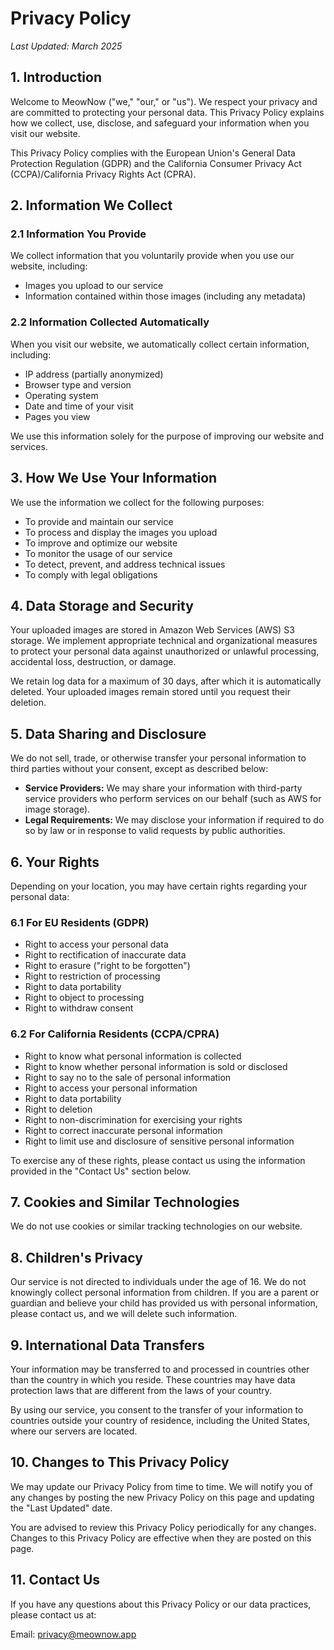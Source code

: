 # Privacy Policy

*Last Updated: March 2025*

## 1. Introduction

Welcome to MeowNow ("we," "our," or "us"). We respect your privacy and are committed to protecting your personal data. This Privacy Policy explains how we collect, use, disclose, and safeguard your information when you visit our website.

This Privacy Policy complies with the European Union's General Data Protection Regulation (GDPR) and the California Consumer Privacy Act (CCPA)/California Privacy Rights Act (CPRA).

## 2. Information We Collect

### 2.1 Information You Provide

We collect information that you voluntarily provide when you use our website, including:

- Images you upload to our service
- Information contained within those images (including any metadata)

### 2.2 Information Collected Automatically

When you visit our website, we automatically collect certain information, including:

- IP address (partially anonymized)
- Browser type and version
- Operating system
- Date and time of your visit
- Pages you view

We use this information solely for the purpose of improving our website and services.

## 3. How We Use Your Information

We use the information we collect for the following purposes:

- To provide and maintain our service
- To process and display the images you upload
- To improve and optimize our website
- To monitor the usage of our service
- To detect, prevent, and address technical issues
- To comply with legal obligations

## 4. Data Storage and Security

Your uploaded images are stored in Amazon Web Services (AWS) S3 storage. We implement appropriate technical and organizational measures to protect your personal data against unauthorized or unlawful processing, accidental loss, destruction, or damage.

We retain log data for a maximum of 30 days, after which it is automatically deleted. Your uploaded images remain stored until you request their deletion.

## 5. Data Sharing and Disclosure

We do not sell, trade, or otherwise transfer your personal information to third parties without your consent, except as described below:

- **Service Providers:** We may share your information with third-party service providers who perform services on our behalf (such as AWS for image storage).
- **Legal Requirements:** We may disclose your information if required to do so by law or in response to valid requests by public authorities.

## 6. Your Rights

Depending on your location, you may have certain rights regarding your personal data:

### 6.1 For EU Residents (GDPR)

- Right to access your personal data
- Right to rectification of inaccurate data
- Right to erasure ("right to be forgotten")
- Right to restriction of processing
- Right to data portability
- Right to object to processing
- Right to withdraw consent

### 6.2 For California Residents (CCPA/CPRA)

- Right to know what personal information is collected
- Right to know whether personal information is sold or disclosed
- Right to say no to the sale of personal information
- Right to access your personal information
- Right to data portability
- Right to deletion
- Right to non-discrimination for exercising your rights
- Right to correct inaccurate personal information
- Right to limit use and disclosure of sensitive personal information

To exercise any of these rights, please contact us using the information provided in the "Contact Us" section below.

## 7. Cookies and Similar Technologies

We do not use cookies or similar tracking technologies on our website.

## 8. Children's Privacy

Our service is not directed to individuals under the age of 16. We do not knowingly collect personal information from children. If you are a parent or guardian and believe your child has provided us with personal information, please contact us, and we will delete such information.

## 9. International Data Transfers

Your information may be transferred to and processed in countries other than the country in which you reside. These countries may have data protection laws that are different from the laws of your country.

By using our service, you consent to the transfer of your information to countries outside your country of residence, including the United States, where our servers are located.

## 10. Changes to This Privacy Policy

We may update our Privacy Policy from time to time. We will notify you of any changes by posting the new Privacy Policy on this page and updating the "Last Updated" date.

You are advised to review this Privacy Policy periodically for any changes. Changes to this Privacy Policy are effective when they are posted on this page.

## 11. Contact Us

If you have any questions about this Privacy Policy or our data practices, please contact us at:

Email: [privacy@meownow.app](mailto:privacy@meownow.app)